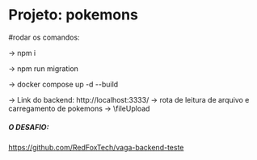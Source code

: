 # Projeto: pokemons

#rodar os comandos:

-> npm i

-> npm run migration

-> docker compose up -d --build

-> Link do backend: http://localhost:3333/
-> rota de leitura de arquivo e carregamento de pokemons -> \fileUpload

##### O DESAFIO:

https://github.com/RedFoxTech/vaga-backend-teste